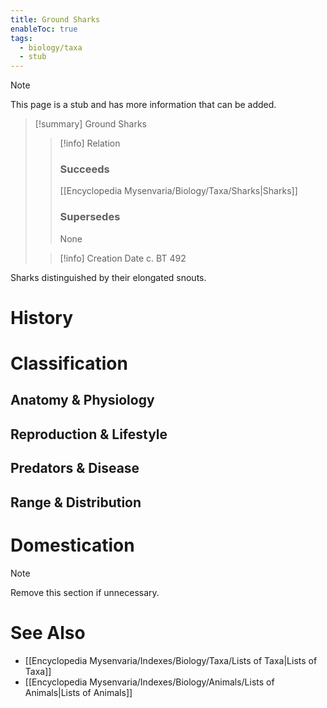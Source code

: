 ```yaml
---
title: Ground Sharks
enableToc: true
tags:
  - biology/taxa
  - stub
---
```


> [!note]
> This page is a stub and has more information that can be added.

> [!summary] Ground Sharks
> > [!info] Relation
> > ### Succeeds
> > [[Encyclopedia Mysenvaria/Biology/Taxa/Sharks|Sharks]]
> > ### Supersedes
> > None
>
> > [!info] Creation Date
> > c. BT 492

Sharks distinguished by their elongated snouts.
# History

# Classification
## Anatomy & Physiology

## Reproduction & Lifestyle

## Predators & Disease

## Range & Distribution

# Domestication

> [!note]
> Remove this section if unnecessary.
# See Also
- [[Encyclopedia Mysenvaria/Indexes/Biology/Taxa/Lists of Taxa|Lists of Taxa]]
- [[Encyclopedia Mysenvaria/Indexes/Biology/Animals/Lists of Animals|Lists of Animals]]
